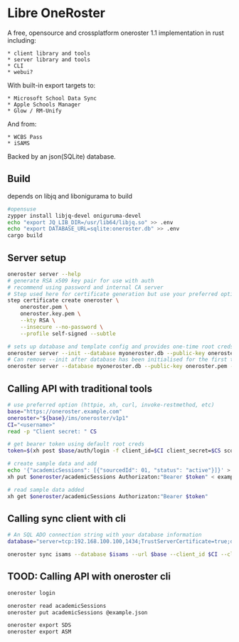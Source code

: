 # Libre OneRoster

A free, opensource and crossplatform oneroster 1.1 implementation in rust including:

    * client library and tools
    * server library and tools
    * CLI
    * webui?

With built-in export targets to:
    
    * Microsoft School Data Sync
    * Apple Schools Manager
    * Glow / RM-Unify

And from:
    
    * WCBS Pass
    * iSAMS

Backed by an json(SQLite) database.

## Build 

depends on libjq and libonigurama to build

```bash
#opensuse
zypper install libjq-devel oniguruma-devel
echo "export JQ_LIB_DIR=/usr/lib64/libjq.so" >> .env
echo "export DATABASE_URL=sqlite:oneroster.db" >> .env
cargo build 
```

## Server setup

```bash
oneroster server --help
# generate RSA x509 key pair for use with auth
# recommend using password and internal CA server
# Step used here for certificate generation but use your preferred option (openssl, certreq, etc)
step certificate create oneroster \
    oneroster.pem \
    oneroster.key.pem \
    --kty RSA \
    --insecure --no-password \
    --profile self-signed --subtle

# sets up database and template config and provides one-time root creds
oneroster server --init --database myoneroster.db --public-key oneroster.pem --private-key oneroster.key.pem
# Can remove --init after database has been initialised for the first time
oneroster server --database myoneroster.db --public-key oneroster.pem --private-key oneroster.key.pem
```

## Calling API with traditional tools

```bash
# use preferred option (httpie, xh, curl, invoke-restmethod, etc)
base="https://oneroster.example.com"
oneroster="${base}/ims/oneroster/v1p1"
CI="<username>"
read -p "Client secret: " CS

# get bearer token using default root creds 
token=$(xh post $base/auth/login -f client_id=$CI client_secret=$CS scope="roster-core.readonly roster-core.createput" | jq .access_token | xargs)

# create sample data and add
echo '{"academicSessions": [{"sourcedId": 01, "status": "active"}]}' > example.json
xh put $oneroster/academicSessions Authorizaton:"Bearer $token" < example.json

# read sample data added
xh get $oneroster/academicSessions Authorizaton:"Bearer $token"
```

## Calling sync client with cli
```bash
# An SQL ADO connection string with your database information
database="server=tcp:192.168.100.100,1434;TrustServerCertificate=true;database=myDbInstance;username=onerosterService;password=aPassword;encrypt=true"

oneroster sync isams --database $isams --url $base --client_id $CI --client_secret $CS --scope roster-core.createput --year 2020
```

## TOOD: Calling API with oneroster cli
```bash
oneroster login

oneroster read academicSessions
oneroster put academicSessions @example.json

oneroster export SDS
oneroster export ASM
```

